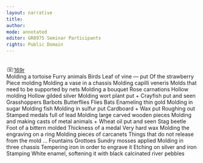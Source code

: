 ```yaml
---
layout: narrative
title: 
author:
mode: annotated
editor: GR8975 Seminar Participants
rights: Public Domain
---
```


 <br/><a href="http://gallica.bnf.fr/ark:/12148/btv1b10500001g/f343.item"><img src="../assets/photo-icon.png" alt="folio images" style="display:inline-block; margin-bottom:-3px;">169r</a><br/>  Molding a tortoise Furry animals Birds Leaf of vine — put Of the strawberry Piece molding Molding a vase in a chassis Molding capilli veneris Molds that need to be supported by nets Molding a bouquet Rose carnations Hollow molding Hollow gilded silver Molding wort plant put \+ Crayfish put and seen Grasshoppers Barbots Butterflies Flies Bats Enameling thin gold Molding in sugar Molding fish Molding in sulfur put Cardboard \+ Wax put Roughing out Stamped medals full of lead Molding large carved wooden pieces Molding and making casts of metal animals \+ Wheat oil put and seen Stag beetle Foot of a bittern molded Thickness of a medal Very hard wax Molding the engraving on a ring Molding pieces of carcanets Things that do not release from the mold …  Fountains Grottoes Sundry mosses applied Molding in three chassis Tempering iron in order to engrave it Etching on silver and iron Stamping White enamel, softening it with black calcinated river pebbles  